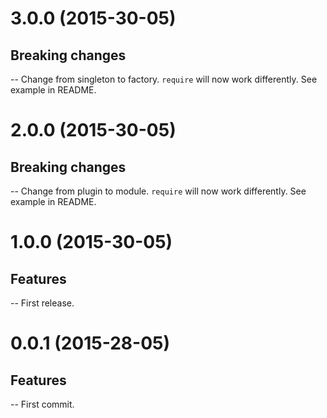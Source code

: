 # 3.0.0 (2015-30-05)

## Breaking changes

-- Change from singleton to factory. ```require``` will now work differently. See example in README.

# 2.0.0 (2015-30-05)

## Breaking changes

-- Change from plugin to module. ```require``` will now work differently. See example in README.

# 1.0.0 (2015-30-05)

## Features

-- First release.

# 0.0.1 (2015-28-05)

## Features

-- First commit.
